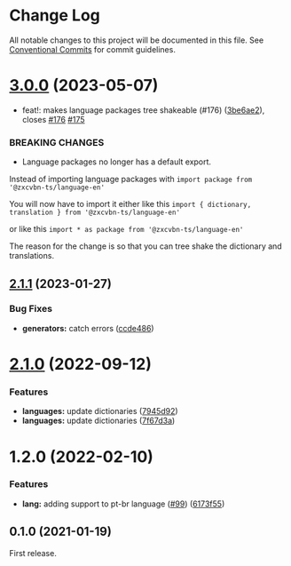 # Change Log

All notable changes to this project will be documented in this file.
See [Conventional Commits](https://conventionalcommits.org) for commit guidelines.

# [3.0.0](https://github.com/zxcvbn-ts/zxcvbn/compare/@zxcvbn-ts/language-pt-br@2.1.1...@zxcvbn-ts/language-pt-br@3.0.0) (2023-05-07)

- feat!: makes language packages tree shakeable (#176) ([3be6ae2](https://github.com/zxcvbn-ts/zxcvbn/commit/3be6ae2ae3f4ff7ade756df50c60274cbc2b0e20)), closes [#176](https://github.com/zxcvbn-ts/zxcvbn/issues/176) [#175](https://github.com/zxcvbn-ts/zxcvbn/issues/175)

### BREAKING CHANGES

- Language packages no longer has a default export.

Instead of importing language packages with
`import package from '@zxcvbn-ts/language-en'`

You will now have to import it either like this
`import { dictionary, translation } from '@zxcvbn-ts/language-en'`

or like this
`import * as package from '@zxcvbn-ts/language-en'`

The reason for the change is so that you can tree shake the
dictionary and translations.

## [2.1.1](https://github.com/zxcvbn-ts/zxcvbn/compare/@zxcvbn-ts/language-pt-br@2.1.0...@zxcvbn-ts/language-pt-br@2.1.1) (2023-01-27)

### Bug Fixes

- **generators:** catch errors ([ccde486](https://github.com/zxcvbn-ts/zxcvbn/commit/ccde486f8e19685761d4d49d2e6b9ab23168aacc))

# [2.1.0](https://github.com/zxcvbn-ts/zxcvbn/compare/@zxcvbn-ts/language-pt-br@2.0.1...@zxcvbn-ts/language-pt-br@2.1.0) (2022-09-12)

### Features

- **languages:** update dictionaries ([7945d92](https://github.com/zxcvbn-ts/zxcvbn/commit/7945d9268b14423a230fe9123d77d04be90370e1))
- **languages:** update dictionaries ([7f67d3a](https://github.com/zxcvbn-ts/zxcvbn/commit/7f67d3a71ef3b1136fc965c21d9febbfa3e74193))

# 1.2.0 (2022-02-10)

### Features

- **lang:** adding support to pt-br language ([#99](https://github.com/zxcvbn-ts/zxcvbn/issues/99)) ([6173f55](https://github.com/zxcvbn-ts/zxcvbn/commit/6173f55996535eb314cbbb643c55f3fa4118ba2c))

## 0.1.0 (2021-01-19)

First release.
